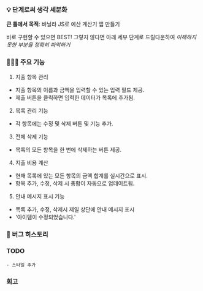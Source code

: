 ### 💡 단계로써 생각 세분화

**큰 틀에서 목적**: 바닐라 JS로 예산 계산기 앱 만들기

바로 구현할 수 있으면 BEST! 그렇지 않다면 아래 세부 단계로 드릴다운하여 _이해하지 못한 부분을 정확히 파악하기_

### 👩🏻‍💻 주요 기능

1. 지출 항목 관리

- 지출 항목의 이름과 금액을 입력할 수 있는 입력 필드 제공.
- 제출 버튼을 클릭하면 입력한 데이터가 목록에 추가됨.

2. 목록 관리 기능

- 각 항목에는 수정 및 삭제 버튼 및 기능 추가.

3. 전체 삭제 기능

- 목록의 모든 항목을 한 번에 삭제하는 버튼 제공.

4. 지출 비용 계산

- 현재 목록에 있는 모든 항목의 금액 합계를 실시간으로 표시.
- 항목 추가, 수정, 삭제 시 총합이 자동으로 업데이트됨.

5. 안내 메시지 표시 기능

- 목록 추가, 수정, 삭제시 제일 상단에 안내 메시지 표시
- '아이템이 수정되었습니다.'

### 🐛 버그 히스토리

### TODO

```
- 스타일 추가
```

### 회고
